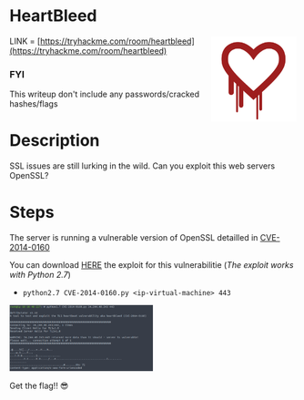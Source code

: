 # HeartBleed

<img align="right" src="https://github.com/matthernet/Writeups/blob/main/TryHackMe/Room/heartbleed/heartbleed01.png" width="150" height="150">

LINK = [https://tryhackme.com/room/heartbleed](https://tryhackme.com/room/heartbleed)

### FYI
This writeup don't include any passwords/cracked hashes/flags

# Description
SSL issues are still lurking in the wild. Can you exploit this web servers OpenSSL?

# Steps

The server is running a vulnerable version of OpenSSL detailled in [CVE-2014-0160](https://nvd.nist.gov/vuln/detail/CVE-2014-0160)

You can download [HERE](https://gist.github.com/eelsivart/10174134) the exploit for this vulnerabilitie (_The exploit works with Python 2.7_)

* ```python2.7 CVE-2014-0160.py <ip-virtual-machine> 443```

<img src="https://github.com/matthernet/Writeups/blob/main/TryHackMe/Room/heartbleed/heartbleed02.png" width="50%">

Get the flag!! 😎
